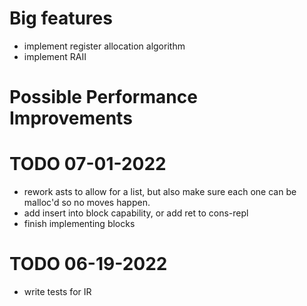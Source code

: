 # Big features
- implement register allocation algorithm 
- implement RAII

# Possible Performance Improvements

# TODO 07-01-2022
- rework asts to allow for a list, but also make sure each one can be malloc'd so no moves happen.
- add insert into block capability, or add ret to cons-repl
- finish implementing blocks

# TODO 06-19-2022
- write tests for IR

